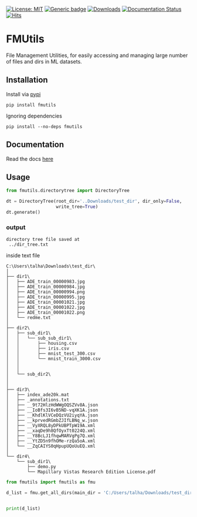 [![License: MIT](https://img.shields.io/badge/License-MIT-green.svg)](https://opensource.org/licenses/MIT)
 [![Generic badge](https://img.shields.io/badge/Version-0.2.1-red.svg)](https://shields.io/) [![Downloads](https://pepy.tech/badge/fmutils)](https://pepy.tech/project/fmutils) [![Documentation Status](https://readthedocs.org/projects/files-management-utilities/badge/?version=latest)](https://files-management-utilities.readthedocs.io/en/latest/?badge=latest) [![Hits](https://hits.seeyoufarm.com/api/count/incr/badge.svg?url=https%3A%2F%2Fgithub.com%2FMr-TalhaIlyas%2FFMUtils&count_bg=%2379C83D&title_bg=%23555555&icon=&icon_color=%23E7E7E7&title=hits&edge_flat=false)](https://hits.seeyoufarm.com)

# FMUtils
File Management Utilities, for easily accessing and managing large number of files and dirs in ML datasets.
## Installation
Install via [pypi](https://pypi.org/project/fmutils/)
```
pip install fmutils
```
Ignoring dependencies
```
pip install --no-deps fmutils
```
## Documentation
 
Read the docs [here](https://files-management-utilities.readthedocs.io/en/latest/)

## Usage

```python
from fmutils.directorytree import DirectoryTree

dt = DirectoryTree(root_dir='..Downloads/test_dir', dir_only=False,
                   write_tree=True)
dt.generate()
```
### output
```
directory tree file saved at 
 ../dir_tree.txt
```
inside text file
```
C:\Users\talha\Downloads\test_dir\
│
├── dir1\
│   ├── ADE_train_00000983.jpg
│   ├── ADE_train_00000984.jpg
│   ├── ADE_train_00000994.png
│   ├── ADE_train_00000995.jpg
│   ├── ADE_train_00001021.jpg
│   ├── ADE_train_00001022.jpg
│   ├── ADE_train_00001022.png
│   └── redme.txt
│
├── dir2\
│   ├── sub_dir1\
│   │   └── sub_sub_dir1\
│   │       ├── housing.csv
│   │       ├── iris.csv
│   │       ├── mnist_test_300.csv
│   │       └── mnist_train_3000.csv
│   │
│   │
│   └── sub_dir2\
│
│
├── dir3\
│   ├── index_ade20k.mat
│   ├── _annotations.txt
│   ├── __9t72HlzHdWWgOQSZVv8A.json
│   ├── __IoBfs3I6vB5ND-vqXK1A.json
│   ├── __KhdlKlVCeDQzVU2iyqYA.json
│   ├── __kprvedRGmbZJIfLBNq_w.json
│   ├── __VyXRQL8yDPkUBPTpW19A.xml
│   ├── __xaqDe9h8QfOyxTt0224Q.xml
│   ├── __Y8BcLJ1fhqwMARVgPg7Q.xml
│   ├── __YtZD5n9fhOMe-rzQa5oA.xml
│   └── __ZqCAIYS0qHpupUQoUuEQ.xml
│
└── dir4\
    └── sub_dir1\
        ├── demo.py
        └── Mapillary Vistas Research Edition License.pdf

```

```python
from fmutils import fmutils as fmu

d_list = fmu.get_all_dirs(main_dir = 'C:/Users/talha/Downloads/test_dir', sort=True)


print(d_list)
```



